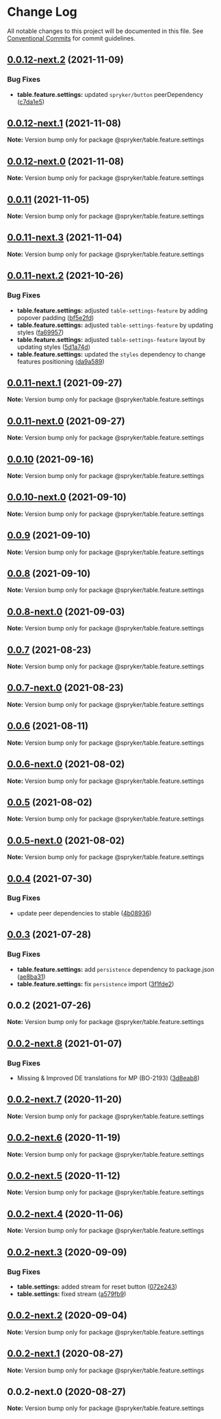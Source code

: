 # Change Log

All notable changes to this project will be documented in this file.
See [Conventional Commits](https://conventionalcommits.org) for commit guidelines.

## [0.0.12-next.2](https://github.com/spryker/ui-components/compare/@spryker/table.feature.settings@0.0.12-next.1...@spryker/table.feature.settings@0.0.12-next.2) (2021-11-09)


### Bug Fixes

* **table.feature.settings:** updated `spryker/button` peerDependency ([c7da1e5](https://github.com/spryker/ui-components/commit/c7da1e5beb307ff64f5754d25f3cce141fa01a9a))





## [0.0.12-next.1](https://github.com/spryker/ui-components/compare/@spryker/table.feature.settings@0.0.11...@spryker/table.feature.settings@0.0.12-next.1) (2021-11-08)

**Note:** Version bump only for package @spryker/table.feature.settings





## [0.0.12-next.0](https://github.com/spryker/zed-gui/compare/@spryker/table.feature.settings@0.0.11-next.2...@spryker/table.feature.settings@0.0.12-next.0) (2021-11-08)

**Note:** Version bump only for package @spryker/table.feature.settings





## [0.0.11](https://github.com/spryker/ui-components/compare/@spryker/table.feature.settings@0.0.11-next.3...@spryker/table.feature.settings@0.0.11) (2021-11-05)

**Note:** Version bump only for package @spryker/table.feature.settings





## [0.0.11-next.3](https://github.com/spryker/ui-components/compare/@spryker/table.feature.settings@0.0.11-next.2...@spryker/table.feature.settings@0.0.11-next.3) (2021-11-04)

**Note:** Version bump only for package @spryker/table.feature.settings





## [0.0.11-next.2](https://github.com/spryker/ui-components/compare/@spryker/table.feature.settings@0.0.11-next.1...@spryker/table.feature.settings@0.0.11-next.2) (2021-10-26)


### Bug Fixes

* **table.feature.settings:** adjusted `table-settings-feature` by adding popover padding ([bf5e2fd](https://github.com/spryker/ui-components/commit/bf5e2fd4338c62bcc5a42c5830a56b11975c35d6))
* **table.feature.settings:** adjusted `table-settings-feature` by updating styles ([fa69957](https://github.com/spryker/ui-components/commit/fa699571922275d98dc8358f8bc2c58223dff313))
* **table.feature.settings:** adjusted `table-settings-feature` layout by updating styles ([5d1a74d](https://github.com/spryker/ui-components/commit/5d1a74dafcddadced51113e6f02db60f59df8494))
* **table.feature.settings:** updated the `styles` dependency to change features positioning ([da9a589](https://github.com/spryker/ui-components/commit/da9a5894832062d9dddff50456e71f380d6cd19c))





## [0.0.11-next.1](https://github.com/spryker/ui-components/compare/@spryker/table.feature.settings@0.0.10...@spryker/table.feature.settings@0.0.11-next.1) (2021-09-27)

**Note:** Version bump only for package @spryker/table.feature.settings





## [0.0.11-next.0](https://github.com/spryker/zed-gui/compare/@spryker/table.feature.settings@0.0.7...@spryker/table.feature.settings@0.0.11-next.0) (2021-09-27)

**Note:** Version bump only for package @spryker/table.feature.settings





## [0.0.10](https://github.com/spryker/ui-components/compare/@spryker/table.feature.settings@0.0.10-next.0...@spryker/table.feature.settings@0.0.10) (2021-09-16)

**Note:** Version bump only for package @spryker/table.feature.settings





## [0.0.10-next.0](https://github.com/spryker/ui-components/compare/@spryker/table.feature.settings@0.0.9...@spryker/table.feature.settings@0.0.10-next.0) (2021-09-10)

**Note:** Version bump only for package @spryker/table.feature.settings





## [0.0.9](https://github.com/spryker/ui-components/compare/@spryker/table.feature.settings@0.0.8-next.0...@spryker/table.feature.settings@0.0.9) (2021-09-10)

**Note:** Version bump only for package @spryker/table.feature.settings





## [0.0.8](https://github.com/spryker/ui-components/compare/@spryker/table.feature.settings@0.0.8-next.0...@spryker/table.feature.settings@0.0.8) (2021-09-10)

**Note:** Version bump only for package @spryker/table.feature.settings





## [0.0.8-next.0](https://github.com/spryker/ui-components/compare/@spryker/table.feature.settings@0.0.7...@spryker/table.feature.settings@0.0.8-next.0) (2021-09-03)

**Note:** Version bump only for package @spryker/table.feature.settings





## [0.0.7](https://github.com/spryker/ui-components/compare/@spryker/table.feature.settings@0.0.7-next.0...@spryker/table.feature.settings@0.0.7) (2021-08-23)

**Note:** Version bump only for package @spryker/table.feature.settings





## [0.0.7-next.0](https://github.com/spryker/ui-components/compare/@spryker/table.feature.settings@0.0.6...@spryker/table.feature.settings@0.0.7-next.0) (2021-08-23)

**Note:** Version bump only for package @spryker/table.feature.settings





## [0.0.6](https://github.com/spryker/ui-components/compare/@spryker/table.feature.settings@0.0.6-next.0...@spryker/table.feature.settings@0.0.6) (2021-08-11)

**Note:** Version bump only for package @spryker/table.feature.settings





## [0.0.6-next.0](https://github.com/spryker/ui-components/compare/@spryker/table.feature.settings@0.0.5...@spryker/table.feature.settings@0.0.6-next.0) (2021-08-02)

**Note:** Version bump only for package @spryker/table.feature.settings





## [0.0.5](https://github.com/spryker/ui-components/compare/@spryker/table.feature.settings@0.0.5-next.0...@spryker/table.feature.settings@0.0.5) (2021-08-02)

**Note:** Version bump only for package @spryker/table.feature.settings





## [0.0.5-next.0](https://github.com/spryker/ui-components/compare/@spryker/table.feature.settings@0.0.4...@spryker/table.feature.settings@0.0.5-next.0) (2021-08-02)

**Note:** Version bump only for package @spryker/table.feature.settings





## [0.0.4](https://github.com/spryker/ui-components/compare/@spryker/table.feature.settings@0.0.3...@spryker/table.feature.settings@0.0.4) (2021-07-30)


### Bug Fixes

* update peer dependencies to stable ([4b08936](https://github.com/spryker/ui-components/commit/4b0893691360cf4bd66935aed24873266c98c4e4))





## [0.0.3](https://github.com/spryker/ui-components/compare/@spryker/table.feature.settings@0.0.2...@spryker/table.feature.settings@0.0.3) (2021-07-28)


### Bug Fixes

* **table.feature.settings:** add `persistence` dependency to package.json ([ae8ba31](https://github.com/spryker/ui-components/commit/ae8ba31aeb51581091d15cd0c42c69fe7fb18d4b))
* **table.feature.settings:** fix `persistence` import ([3f1fde2](https://github.com/spryker/ui-components/commit/3f1fde267314b65b935d332994a61e994d763247))





## 0.0.2 (2021-07-26)

**Note:** Version bump only for package @spryker/table.feature.settings





## [0.0.2-next.8](https://github.com/spryker/ui-components/compare/@spryker/table.feature.settings@0.0.2-next.7...@spryker/table.feature.settings@0.0.2-next.8) (2021-01-07)


### Bug Fixes

* Missing & Improved DE translations for MP (BO-2193) ([3d8eab8](https://github.com/spryker/ui-components/commit/3d8eab8f802f8264e38677ef213af60ec77f13bb))





## [0.0.2-next.7](https://github.com/spryker/ui-components/compare/@spryker/table.feature.settings@0.0.2-next.6...@spryker/table.feature.settings@0.0.2-next.7) (2020-11-20)

**Note:** Version bump only for package @spryker/table.feature.settings





## [0.0.2-next.6](https://github.com/spryker/ui-components/compare/@spryker/table.feature.settings@0.0.2-next.5...@spryker/table.feature.settings@0.0.2-next.6) (2020-11-19)

**Note:** Version bump only for package @spryker/table.feature.settings





## [0.0.2-next.5](https://github.com/spryker/ui-components/compare/@spryker/table.feature.settings@0.0.2-next.4...@spryker/table.feature.settings@0.0.2-next.5) (2020-11-12)

**Note:** Version bump only for package @spryker/table.feature.settings





## [0.0.2-next.4](https://github.com/spryker/ui-components/compare/@spryker/table.feature.settings@0.0.2-next.3...@spryker/table.feature.settings@0.0.2-next.4) (2020-11-06)

**Note:** Version bump only for package @spryker/table.feature.settings





## [0.0.2-next.3](https://github.com/spryker/ui-components/compare/@spryker/table.feature.settings@0.0.2-next.2...@spryker/table.feature.settings@0.0.2-next.3) (2020-09-09)


### Bug Fixes

* **table.settings:** added stream for reset button ([072e243](https://github.com/spryker/ui-components/commit/072e24349d912f3c4c077b5fa2578b9593def9df))
* **table.settings:** fixed stream ([a579fb9](https://github.com/spryker/ui-components/commit/a579fb9a9d9fec406752f90bc3a1824abe6e4d47))





## [0.0.2-next.2](https://github.com/spryker/ui-components/compare/@spryker/table.feature.settings@0.0.2-next.1...@spryker/table.feature.settings@0.0.2-next.2) (2020-09-04)

**Note:** Version bump only for package @spryker/table.feature.settings





## [0.0.2-next.1](https://github.com/spryker/ui-components/compare/@spryker/table.feature.settings@0.0.2-next.0...@spryker/table.feature.settings@0.0.2-next.1) (2020-08-27)

**Note:** Version bump only for package @spryker/table.feature.settings





## 0.0.2-next.0 (2020-08-27)

**Note:** Version bump only for package @spryker/table.feature.settings
